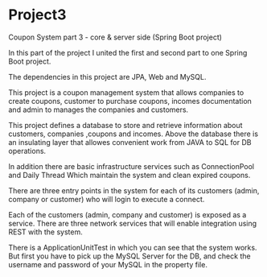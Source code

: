 # Project3
Coupon System part 3 - core &amp; server side (Spring Boot project)

In this part of the project I united the first and second part to one Spring Boot project.

The dependencies in this project are JPA, Web and MySQL.

This project is a coupon management system that allows companies to create coupons, customer to purchase coupons, incomes documentation and admin to manages the companies and customers.

This project defines a database to store and retrieve information about customers, companies ,coupons and incomes.
Above the database there is an insulating layer that allowes convenient work from JAVA to SQL for DB operations.

In addition there are basic infrastructure services such as ConnectionPool and Daily Thread Which maintain the system and clean expired coupons.

There are three entry points in the system for each of its customers (admin, company or customer) who will login to execute a connect.

Each of the customers (admin, company and customer) is exposed as a service.
There are three network services that will enable integration using REST with the system.

There is a ApplicationUnitTest in which you can see that the system works.
But first you have to pick up the MySQL Server for the DB, and check the username and password of your MySQL in the property file.



